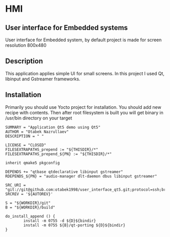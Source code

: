 # HMI


## User interface for Embedded systems 
User interface for Embedded system, by default project is made for screen resolution 800x480

## Description
This application applies simple UI for small screens. In this project I used Qt, libinput and Gstreamer frameworks.

## Installation
Primarily you should use Yocto project for installation. You should add new recipe with contents. Then after root filesystem is built you will get binary in /usr/bin directory on your target

```
SUMMARY = "Application Qt5 demo using Qt5"
AUTHOR = "Otabek Nazrullaev"
DESCRIPTION = " "

LICENSE = "CLOSED"
FILESEXTRAPATHS_prepend := "${THISDIR}/*"
FILESEXTRAPATHS_prepend_${PN} := "${THISDIR}/*"

inherit qmake5 pkgconfig

DEPENDS += "qtbase qtdeclarative libinput gstreamer"
RDEPENDS_${PN} = "audio-manager dlt-daemon dbus libinput gstreamer"

SRC_URI = "git://git@github.com:otabek1998/user_interface_qt5.git;protocol=ssh;branch=main"
SRCREV = '${AUTOREV}'

S = "${WORKDIR}/git"
B = "${WORKDIR}/build"

do_install_append () {
        install -m 0755 -d ${D}${bindir}
        install -m 0755 ${B}/qt-porting ${D}${bindir}
}

```

